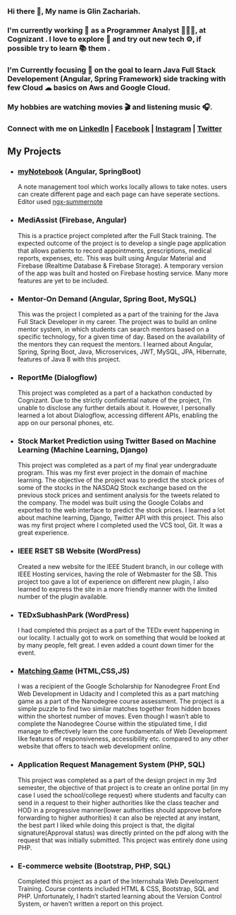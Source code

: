 ### Hi there 👋, My name is Glin Zachariah. 

### I'm currently working 💼  as a Programmer Analyst  👨🏻‍💻, at Cognizant . I love to explore 🚀  and try out new tech ⚙️, if possible try to learn 📚 them .

### I'm Currently focusing 🎯  on the goal to learn Java Full Stack Developement  (Angular, Spring Framework) side tracking with few Cloud ☁ basics on Aws and Google Cloud.

### My hobbies are watching movies 🎬 and listening music 🎧. 

### Connect with me on [LinkedIn](https://www.linkedin.com/in/glinzachariah) | [Facebook](https://www.facebook.com/glinzac) | [Instagram](http://instagram.com/glinzac) | [Twitter](https://twitter.com/glinzac)

##  My Projects

  - ### [myNotebook](https://glinzachariah.github.io/myNotebook/) (Angular, SpringBoot)
       A note management tool which works locally allows to take notes. users can create different page and each page can have seperate sections. Editor used [ngx-summernote](https://github.com/lula/ngx-summernote)

  - ### MediAssist (Firebase, Angular)
       This is a practice project completed after the Full Stack training. The expected outcome of the project is to develop a single page application that allows patients to record appointments, prescriptions, medical reports, expenses, etc. This was built using Angular Material and Firebase (Realtime Database & Firebase Storage). A temporary version of the app was built and hosted on Firebase hosting service. Many more features are yet to be included.
       
   - ### Mentor-On Demand (Angular, Spring Boot, MySQL)
       This was the project I completed as a part of the training for the Java Full Stack Developer in my career. The project was to build an online mentor system, in which students can search mentors based on a specific technology, for a given time of day. Based on the availability of the mentors they can request the mentors. I learned about Angular, Spring, Spring Boot, Java, Microservices, JWT, MySQL, JPA, Hibernate, features of Java 8 with this project.
       
   - ### ReportMe (Dialogflow)
        This project was completed as a part of a hackathon conducted by Cognizant. Due to the strictly confidential nature of the project, I’m unable to disclose any further details about it. However, I personally learned a lot about Dialogflow, accessing different APIs, enabling the app on our personal phones, etc.

   - ### Stock Market Prediction using Twitter Based on Machine Learning (Machine Learning, Django)
        This project was completed as a part of my final year undergraduate program. This was my first ever project in the domain of machine learning. The objective of the project was to predict the stock prices of some of the stocks in the NASDAQ Stock exchange based on the previous stock prices and sentiment analysis for the tweets related to the company. The model was built using the Google Colabs and exported to the web interface to predict the stock prices. I learned a lot about machine learning, Django, Twitter API with this project. This also was my first project where I completed used the VCS tool, Git. It was a great experience.
        
   - ### IEEE RSET SB Website (WordPress)
        Created a new website for the IEEE Student branch, in our college with IEEE Hosting services, having the role of Webmaster for the SB. This project too gave a lot of experience on different new plugin, I also learned to express the site in a more friendly manner with the limited number of the plugin available.
         
   - ### TEDxSubhashPark (WordPress)
        I had completed this project as a part of the TEDx event happening in our locality. I actually got to work on something that would be looked at by many people, felt great. I even added a count down timer for the event.

   - ### [Matching Game](https://glinzachariah.github.io/fend-project-2/) (HTML,CSS,JS)
       I was a recipient of the Google Scholarship for Nanodegree Front End Web Development in Udacity and I completed this as a part matching game as a part of the Nanodegree course assessment. The project is a simple puzzle to find two similar matches together from hidden boxes within the shortest number of moves. Even though I wasn’t able to complete the Nanodegree Course within the stipulated time, I did manage to effectively learn the core fundamentals of Web Development like features of responsiveness, accessibility etc. compared to any other website that offers to teach web development online.

  - ###  Application Request Management System (PHP, SQL)
      This project was completed as a part of the design project in my 3rd semester, the objective of that project is to create an online portal (in my case I used the school/college request) where students and faculty can send in a request to their higher authorities like the class teacher and HOD in a progressive manner(lower authorities should approve before forwarding to higher authorities) it can also be rejected at any instant, the best part I liked while doing this project is that, the digital signature(Approval status) was directly printed on the pdf along with the request that was initially submitted. This project was entirely done using PHP.

  - ### E-commerce website (Bootstrap, PHP, SQL)
       Completed this project as a part of the Internshala Web Development Training. Course contents included HTML & CSS, Bootstrap, SQL and PHP. Unfortunately, I hadn’t started learning about the Version Control System, or haven’t written a report on this project.
<!--
**GlinZachariah/GlinZachariah** is a ✨ _special_ ✨ repository because its `README.md` (this file) appears on your GitHub profile.

Here are some ideas to get you started:

- 🔭 I’m currently working on ...
- 🌱 I’m currently learning ...
- 👯 I’m looking to collaborate on ...
- 🤔 I’m looking for help with ...
- 💬 Ask me about ...
- 📫 How to reach me: ...
- 😄 Pronouns: ...
- ⚡ Fun fact: ...
-->
